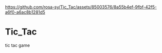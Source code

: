 

https://github.com/rosa-sy/Tic_Tac/assets/85003576/8a55b4ef-9fbf-42f5-a6f0-a6ac8b1281d5

# Tic_Tac
tic tac game
